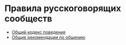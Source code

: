 Правила русскоговорящих сообществ
====

- [Общий кодекс поведения](https://github.com/telegram-ru/rules/blob/master/code-of-conduct.md)
- [Общие рекомендации по общению](https://github.com/telegram-ru/rules/blob/master/communication-tips.md)

